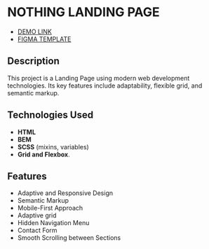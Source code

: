 # NOTHING LANDING PAGE

- [DEMO LINK](https://andreysakhno.github.io/nothing-landing/)
- [FIGMA TEMPLATE](https://www.figma.com/design/DtkQmQ797hk0nI4KfMi2Uq/BOSE-New-Version?node-id=6802-139&t=sXNRoWhAx6dPRGof-0/)

## Description

This project is a Landing Page using modern web development technologies. Its key features include adaptability, flexible grid, and semantic markup.

## Technologies Used

- **HTML**
- **BEM**
- **SCSS** (mixins, variables)
- **Grid and Flexbox**.

## Features

- Adaptive and Responsive Design
- Semantic Markup
- Mobile-First Approach
- Adaptive grid
- Hidden Navigation Menu
- Contact Form
- Smooth Scrolling between Sections
